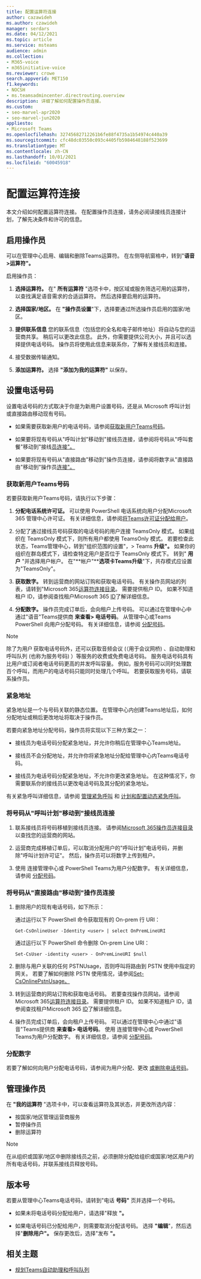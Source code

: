 ```yaml
---
title: 配置运算符连接
author: cazawideh
ms.author: czawideh
manager: serdars
ms.date: 04/12/2021
ms.topic: article
ms.service: msteams
audience: admin
ms.collection:
- M365-voice
- m365initiative-voice
ms.reviewer: crowe
search.appverid: MET150
f1.keywords:
- NOCSH
- ms.teamsadmincenter.directrouting.overview
description: 详细了解如何配置操作员连接。
ms.custom:
- seo-marvel-apr2020
- seo-marvel-jun2020
appliesto:
- Microsoft Teams
ms.openlocfilehash: 32745682712261b6fe88f4735a1b54974c440a39
ms.sourcegitcommit: cfc48dc03550c093c4405fb5984648188f523699
ms.translationtype: MT
ms.contentlocale: zh-CN
ms.lasthandoff: 10/01/2021
ms.locfileid: "60045918"
---
```

# <a name="configure-operator-connect"></a>配置运算符连接

本文介绍如何配置运算符连接。 在配置操作员连接，请务必阅读接线员连接计划，[](operator-connect-plan.md)了解先决条件和许可的信息。

## <a name="enable-an-operator"></a>启用操作员

可以在管理中心启用、编辑和删除Teams运算符。 在左侧导航窗格中，转到"**语音>运算符"。**

启用操作员：

1. **选择运算符。** 在" **所有运算符** "选项卡中，按区域或服务筛选可用的运算符，以查找满足语音需求的合适运算符。 然后选择要启用的运算符。  

2. **选择国家/地区。** 在 **"操作员设置**"下，选择要通过所选操作员启用的国家/地区。

3. **提供联系信息** 您的联系信息（包括您的全名和电子邮件地址）将自动与您的运营商共享。 稍后可以更改此信息。 此外，你需要提供公司大小，并且可以选择提供电话号码。 操作员将使用此信息来联系你，了解有关接线员和连接。

4. 接受数据传输通知。

5. **添加运算符。** 选择 **"添加为我的运算符"** 以保存。

## <a name="set-up-phone-numbers"></a>设置电话号码

设置电话号码的方式取决于你是为新用户设置号码，还是从 Microsoft 呼叫计划或直接路由移动现有号码。

- 如果需要获取新用户的电话号码，请参阅[获取新用户Teams号码](#acquire-numbers-for-new-teams-users)。

- 如果要将现有号码从"呼叫计划"移动到"接线员连接，请参阅将号码从"呼叫套餐"移动到"接线[员连接"。](#move-numbers-from-calling-plans-to-operator-connect)

- 如果要将现有号码从"直接路由"移动到"操作员连接，请参阅将数字从"直接路由"移动到"操作员[连接"。](#move-numbers-from-direct-routing-to-operator-connect)

### <a name="acquire-numbers-for-new-teams-users"></a>获取新用户Teams号码

若要获取新用户Teams号码，请执行以下步骤：

1. **分配电话系统许可证。** 可以使用 PowerShell 电话系统向用户分配Microsoft 365 管理中心许可证。 有关详细信息，请参阅[将Teams许可证分配给用户](teams-add-on-licensing/assign-teams-add-on-licenses.md)。

2. 分配了通过接线员号码获取的电话号码的用户连接 TeamsOnly 模式。 如果组织在 TeamsOnly 模式下，则所有用户都使用 TeamsOnly 模式。 若要检查此状态，Teams管理中心，转到"组织范围的设置"，> Teams **升级"。** 如果你的组织在群岛模式下，请检查特定用户是否位于 TeamsOnly 模式下。 转到" **用户** "并选择用户帐户。 在"**帐户"****选项卡Teams升级**"下，共存模式应设置为"TeamsOnly"。

3. **获取数字。** 转到运营商的网站订购和获取电话号码。 有关操作员网站的列表，请转到"Microsoft 365[运算符连接目录](https://cloudpartners.transform.microsoft.com/practices/microsoft-365-for-operators/directory)。 需要提供租户 ID。 如果不知道租户 ID，请参阅查找租户Microsoft 365 [ID](/onedrive/find-your-office-365-tenant-id)了解详细信息。

4. **分配数字。** 操作员完成订单后，会向租户上传号码。 可以通过在管理中心中通过"语音"Teams提供商 **来查看> 电话号码**。 从管理中心或Teams PowerShell 向用户分配号码。 有关详细信息，请参阅 [分配号码](#assign-numbers)。

> [!NOTE]
> 除了为用户 [](getting-phone-numbers-for-your-users.md)获取电话号码外，还可以获取音频会议 (（用于会议网桥) 、自动助理和呼叫队列 (也称为服务号码) ）等服务的收费或免费电话号码。 服务电话号码具有比用户或订阅者电话号码更高的并发呼叫容量。 例如，服务号码可以同时处理数百个呼叫，而用户的电话号码只能同时处理几个呼叫。 若要获取服务号码，请联系操作员。

### <a name="emergency-addresses"></a>紧急地址

紧急地址是一个与号码关联的静态位置。 在管理中心内创建Teams地址后，如何分配地址或稍后更改地址将取决于操作员。

若要向紧急地址分配号码，操作员将实现以下三种方案之一：

- 接线员为电话号码分配紧急地址，并允许你稍后在管理中心Teams地址。

- 接线员不会分配地址，并允许你将紧急地址分配给管理中心内Teams电话号码。

- 接线员为电话号码分配紧急地址，不允许你更改紧急地址。 在这种情况下，你需要联系你的接线员以更改电话号码及其分配的紧急地址。

有关紧急呼叫详细信息，请参阅 [管理紧急呼叫](what-are-emergency-locations-addresses-and-call-routing.md) 和 [计划和配置动态紧急呼叫](configure-dynamic-emergency-calling.md)。

### <a name="move-numbers-from-calling-plans-to-operator-connect"></a>将号码从"呼叫计划"移动到"接线员连接

1. 联系接线员将号码移植到接线员连接。 请参阅[Microsoft 365操作员连接目录](https://cloudpartners.transform.microsoft.com/practices/microsoft-365-for-operators/directory)以查找您的运营商的网站。

2. 运营商完成移植订单后，可以取消分配用户的"呼叫计划"电话号码，并删除"呼叫计划许可证"。 然后，操作员可以将数字上传到租户。

3. 使用 连接管理中心或 PowerShell Teams为用户分配数字。 有关详细信息，请参阅 [分配号码](#assign-numbers)。

### <a name="move-numbers-from-direct-routing-to-operator-connect"></a>将号码从"直接路由"移动到"操作员连接

1. 删除用户的现有电话号码，如下所示：  

   通过运行以下 PowerShell 命令获取现有的 On-prem 行 URI：

   ```
   Get-CsOnlineUser -Identity <user> | select OnPremLineURI 
   ```

   通过运行以下 PowerShell 命令删除 On-prem Line URI：  

   ```
   Set-CsUser -identity <user> - OnPremLineURI $null 
   ```

2. 删除与用户关联的任何 PSTNUsage，否则呼叫将路由到 PSTN 使用中指定的网关。 若要了解如何删除 PSTN 使用情况，请参阅[Set-CsOnlinePstnUsage。](/powershell/module/skype/set-csonlinepstnusage?view=skype-ps)

3. 转到运营商的网站订购和获取电话号码。 若要查找操作员网站，请参阅 Microsoft 365[运算符连接目录](https://cloudpartners.transform.microsoft.com/practices/microsoft-365-for-operators/directory)。 需要提供租户 ID。 如果不知道租户 ID，请参阅查找租户Microsoft 365 [ID](/onedrive/find-your-office-365-tenant-id)了解详细信息。

4. 操作员完成订单后，会向租户上传号码。 可以通过在管理中心中通过"语音"Teams提供商 **来查看> 电话号码**。 使用 连接管理中心或 PowerShell Teams为用户分配数字。 有关详细信息，请参阅 [分配号码](#assign-numbers)。

### <a name="assign-numbers"></a>分配数字

若要了解如何向用户分配电话号码，请参阅为用户分配、更改 [或删除电话号码](assign-change-or-remove-a-phone-number-for-a-user.md)。

## <a name="manage-your-operators"></a>管理操作员

在 **"我的运算符** "选项卡中，可以查看运算符及其状态，并更改所选内容：  

- 按国家/地区管理运营商服务
- 暂停操作员
- 删除运算符

> [!NOTE]
> 在从组织或国家/地区中删除接线员之前，必须删除分配给组织或国家/地区用户的所有电话号码，并联系接线员释放号码。

## <a name="release-numbers"></a>版本号

若要从管理中心Teams电话号码，请转到"电话 **号码"** 页并选择一个号码。

- 如果未将电话号码分配给用户，请选择"释放 **"。**

- 如果电话号码已分配给用户，则需要取消分配该号码。 选择 **"编辑**"，然后选择"**删除用户"。** 保存更改后，选择"发布 **"。**

## <a name="related-topics"></a>相关主题

- [规划Teams自动助理和呼叫队列](plan-auto-attendant-call-queue.md)
